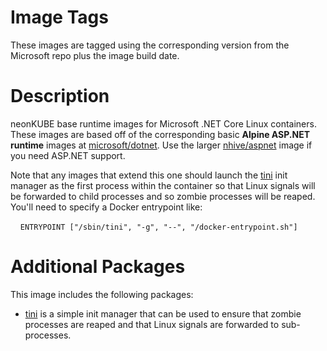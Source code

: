# Image Tags

These images are tagged using the corresponding version from the Microsoft repo plus the image build date.

# Description

neonKUBE base runtime images for Microsoft .NET Core Linux containers.  These images are based off of the corresponding basic **Alpine ASP.NET runtime** images at [microsoft/dotnet](https://hub.docker.com/r/microsoft/dotnet/).  Use the larger [nhive/aspnet](https://hub.docker.com/r/nhive/aspnet/) image if you need ASP.NET support.

Note that any images that extend this one should launch the [tini](https://github.com/krallin/tini) init manager as the first process within the container so that Linux signals will be forwarded to child processes and so zombie processes will be reaped.  You'll need to specify a Docker entrypoint like:

&nbsp;&nbsp;&nbsp;&nbsp;`ENTRYPOINT ["/sbin/tini", "-g", "--", "/docker-entrypoint.sh"]`

# Additional Packages

This image includes the following packages:

* [tini](https://github.com/krallin/tini) is a simple init manager that can be used to ensure that zombie processes are reaped and that Linux signals are forwarded to sub-processes.
